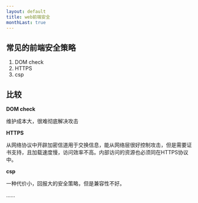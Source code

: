 ```yaml
---
layout: default
title: web前端安全
monthLast: true
---
```


## 常见的前端安全策略

1. DOM check
2. HTTPS
3. csp

## 比较

**DOM check**

维护成本大，很难彻底解决攻击

**HTTPS**

从网络协议中开辟加密信道用于交换信息，能从网络层很好控制攻击，但是需要证书支持，且加载速度慢，访问效率不高。内部访问的资源也必须同在HTTPS协议中。

**csp**

一种代价小，回报大的安全策略，但是兼容性不好。

......